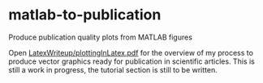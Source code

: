# matlab-to-publication
Produce publication quality plots from MATLAB figures

Open [LatexWriteup/plottingInLatex.pdf](https://github.com/jason-holloway/matlab-to-publication/blob/master/LatexWriteup/plottingInLaTeX.pdf) for the overview of my process to produce vector graphics ready for publication in scientific articles. This is still a work in progress, the tutorial section is still to be written.

